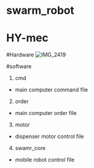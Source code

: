 # swarm_robot


# HY-mec

#Hardware
![IMG_2419](https://user-images.githubusercontent.com/48857469/95692403-7c7ea380-0c60-11eb-9d55-747f64419414.jpeg)


#software
1. cmd
- main computer command file

2. order
- main computer order file

3. motor
- dispenser motor control file

4. swamr_core
- mobile robot control file

